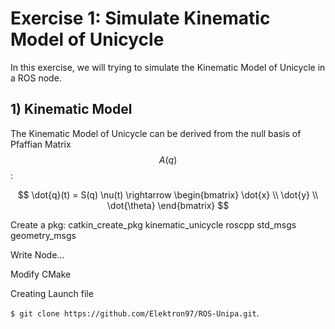 # Exercise 1: Simulate Kinematic Model of Unicycle
In this exercise, we will trying to simulate the Kinematic Model of Unicycle in a ROS node. 

## 1) Kinematic Model
The Kinematic Model of Unicycle can be derived from the null basis of Pfaffian Matrix $$A(q)$$:

$$ \dot{q}(t) = S(q) \nu(t) \rightarrow \begin{bmatrix} \dot{x} \\ \dot{y} \\ \dot{\theta} \end{bmatrix} $$

Create a pkg:
catkin_create_pkg kinematic_unicycle roscpp std_msgs geometry_msgs

Write Node...

Modify CMake

Creating Launch file

`$ git clone https://github.com/Elektron97/ROS-Unipa.git`.
